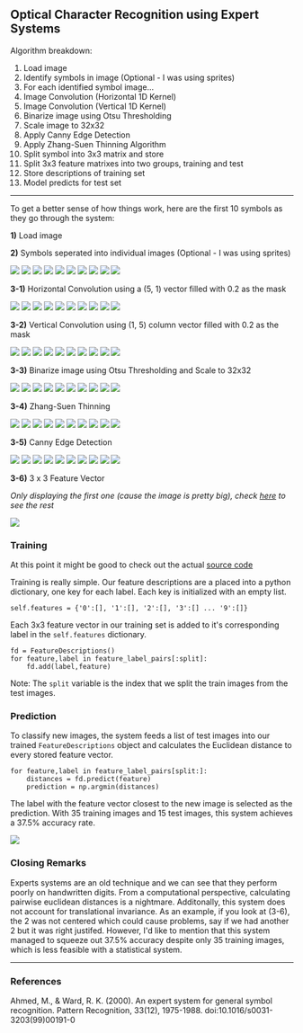 Optical Character Recognition using Expert Systems
---

Algorithm breakdown:

1. Load image
2. Identify symbols in image (Optional - I was using sprites)
3. For each identified symbol image...
  1. Image Convolution (Horizontal 1D Kernel)
  2. Image Convolution (Vertical 1D Kernel) 
  3. Binarize image using Otsu Thresholding
  4. Scale image to 32x32
  5. Apply Canny Edge Detection
  6. Apply Zhang-Suen Thinning Algorithm
  7. Split symbol into 3x3 matrix and store
4. Split 3x3 feature matrixes into two groups, training and test
5. Store descriptions of training set
6. Model predicts for test set

---------------------------------

To get a better sense of how things work, here are the first 10 symbols as they go through the system:

**1)** Load image

**2)** Symbols seperated into individual images (Optional - I was using sprites)

![](https://github.com/eltonlaw/ml_algorithms/blob/master/ocr/outputs/0_symbols/0.jpg?raw=true)
![](https://github.com/eltonlaw/ml_algorithms/blob/master/ocr/outputs/0_symbols/1.jpg?raw=true)
![](https://github.com/eltonlaw/ml_algorithms/blob/master/ocr/outputs/0_symbols/2.jpg?raw=true)
![](https://github.com/eltonlaw/ml_algorithms/blob/master/ocr/outputs/0_symbols/3.jpg?raw=true)
![](https://github.com/eltonlaw/ml_algorithms/blob/master/ocr/outputs/0_symbols/4.jpg?raw=true)
![](https://github.com/eltonlaw/ml_algorithms/blob/master/ocr/outputs/0_symbols/5.jpg?raw=true)
![](https://github.com/eltonlaw/ml_algorithms/blob/master/ocr/outputs/0_symbols/6.jpg?raw=true)
![](https://github.com/eltonlaw/ml_algorithms/blob/master/ocr/outputs/0_symbols/7.jpg?raw=true)
![](https://github.com/eltonlaw/ml_algorithms/blob/master/ocr/outputs/0_symbols/8.jpg?raw=true)
![](https://github.com/eltonlaw/ml_algorithms/blob/master/ocr/outputs/0_symbols/9.jpg?raw=true)

**3-1)** Horizontal Convolution using a (5, 1) vector filled with 0.2 as the mask

![](https://github.com/eltonlaw/ml_algorithms/blob/master/ocr/outputs/1_convolution1/0.jpg?raw=true)
![](https://github.com/eltonlaw/ml_algorithms/blob/master/ocr/outputs/1_convolution1/1.jpg?raw=true)
![](https://github.com/eltonlaw/ml_algorithms/blob/master/ocr/outputs/1_convolution1/2.jpg?raw=true)
![](https://github.com/eltonlaw/ml_algorithms/blob/master/ocr/outputs/1_convolution1/3.jpg?raw=true)
![](https://github.com/eltonlaw/ml_algorithms/blob/master/ocr/outputs/1_convolution1/4.jpg?raw=true)
![](https://github.com/eltonlaw/ml_algorithms/blob/master/ocr/outputs/1_convolution1/5.jpg?raw=true)
![](https://github.com/eltonlaw/ml_algorithms/blob/master/ocr/outputs/1_convolution1/6.jpg?raw=true)
![](https://github.com/eltonlaw/ml_algorithms/blob/master/ocr/outputs/1_convolution1/7.jpg?raw=true)
![](https://github.com/eltonlaw/ml_algorithms/blob/master/ocr/outputs/1_convolution1/8.jpg?raw=true)
![](https://github.com/eltonlaw/ml_algorithms/blob/master/ocr/outputs/1_convolution1/9.jpg?raw=true)

**3-2)** Vertical Convolution using (1, 5) column vector filled with 0.2 as the mask

![](https://github.com/eltonlaw/ml_algorithms/blob/master/ocr/outputs/2_convolution2/0.jpg?raw=true)
![](https://github.com/eltonlaw/ml_algorithms/blob/master/ocr/outputs/2_convolution2/1.jpg?raw=true)
![](https://github.com/eltonlaw/ml_algorithms/blob/master/ocr/outputs/2_convolution2/2.jpg?raw=true)
![](https://github.com/eltonlaw/ml_algorithms/blob/master/ocr/outputs/2_convolution2/3.jpg?raw=true)
![](https://github.com/eltonlaw/ml_algorithms/blob/master/ocr/outputs/2_convolution2/4.jpg?raw=true)
![](https://github.com/eltonlaw/ml_algorithms/blob/master/ocr/outputs/2_convolution2/5.jpg?raw=true)
![](https://github.com/eltonlaw/ml_algorithms/blob/master/ocr/outputs/2_convolution2/6.jpg?raw=true)
![](https://github.com/eltonlaw/ml_algorithms/blob/master/ocr/outputs/2_convolution2/7.jpg?raw=true)
![](https://github.com/eltonlaw/ml_algorithms/blob/master/ocr/outputs/2_convolution2/8.jpg?raw=true)
![](https://github.com/eltonlaw/ml_algorithms/blob/master/ocr/outputs/2_convolution2/9.jpg?raw=true)

**3-3)** Binarize image using Otsu Thresholding and Scale to 32x32

![](https://github.com/eltonlaw/ml_algorithms/blob/master/ocr/outputs/3_scaled/0.jpg?raw=true)
![](https://github.com/eltonlaw/ml_algorithms/blob/master/ocr/outputs/3_scaled/1.jpg?raw=true)
![](https://github.com/eltonlaw/ml_algorithms/blob/master/ocr/outputs/3_scaled/2.jpg?raw=true)
![](https://github.com/eltonlaw/ml_algorithms/blob/master/ocr/outputs/3_scaled/3.jpg?raw=true)
![](https://github.com/eltonlaw/ml_algorithms/blob/master/ocr/outputs/3_scaled/4.jpg?raw=true)
![](https://github.com/eltonlaw/ml_algorithms/blob/master/ocr/outputs/3_scaled/5.jpg?raw=true)
![](https://github.com/eltonlaw/ml_algorithms/blob/master/ocr/outputs/3_scaled/6.jpg?raw=true)
![](https://github.com/eltonlaw/ml_algorithms/blob/master/ocr/outputs/3_scaled/7.jpg?raw=true)
![](https://github.com/eltonlaw/ml_algorithms/blob/master/ocr/outputs/3_scaled/8.jpg?raw=true)
![](https://github.com/eltonlaw/ml_algorithms/blob/master/ocr/outputs/3_scaled/9.jpg?raw=true)

**3-4)** Zhang-Suen Thinning 

![](https://github.com/eltonlaw/ml_algorithms/blob/master/ocr/outputs/4_thinned/0.jpg?raw=true)
![](https://github.com/eltonlaw/ml_algorithms/blob/master/ocr/outputs/4_thinned/1.jpg?raw=true)
![](https://github.com/eltonlaw/ml_algorithms/blob/master/ocr/outputs/4_thinned/2.jpg?raw=true)
![](https://github.com/eltonlaw/ml_algorithms/blob/master/ocr/outputs/4_thinned/3.jpg?raw=true)
![](https://github.com/eltonlaw/ml_algorithms/blob/master/ocr/outputs/4_thinned/4.jpg?raw=true)
![](https://github.com/eltonlaw/ml_algorithms/blob/master/ocr/outputs/4_thinned/5.jpg?raw=true)
![](https://github.com/eltonlaw/ml_algorithms/blob/master/ocr/outputs/4_thinned/6.jpg?raw=true)
![](https://github.com/eltonlaw/ml_algorithms/blob/master/ocr/outputs/4_thinned/7.jpg?raw=true)
![](https://github.com/eltonlaw/ml_algorithms/blob/master/ocr/outputs/4_thinned/8.jpg?raw=true)
![](https://github.com/eltonlaw/ml_algorithms/blob/master/ocr/outputs/4_thinned/9.jpg?raw=true)

**3-5)** Canny Edge Detection

![](https://github.com/eltonlaw/ml_algorithms/blob/master/ocr/outputs/5_edges/0.jpg?raw=true)
![](https://github.com/eltonlaw/ml_algorithms/blob/master/ocr/outputs/5_edges/1.jpg?raw=true)
![](https://github.com/eltonlaw/ml_algorithms/blob/master/ocr/outputs/5_edges/2.jpg?raw=true)
![](https://github.com/eltonlaw/ml_algorithms/blob/master/ocr/outputs/5_edges/3.jpg?raw=true)
![](https://github.com/eltonlaw/ml_algorithms/blob/master/ocr/outputs/5_edges/4.jpg?raw=true)
![](https://github.com/eltonlaw/ml_algorithms/blob/master/ocr/outputs/5_edges/5.jpg?raw=true)
![](https://github.com/eltonlaw/ml_algorithms/blob/master/ocr/outputs/5_edges/6.jpg?raw=true)
![](https://github.com/eltonlaw/ml_algorithms/blob/master/ocr/outputs/5_edges/7.jpg?raw=true)
![](https://github.com/eltonlaw/ml_algorithms/blob/master/ocr/outputs/5_edges/8.jpg?raw=true)
![](https://github.com/eltonlaw/ml_algorithms/blob/master/ocr/outputs/5_edges/9.jpg?raw=true)

**3-6)** 3 x 3 Feature Vector

_Only displaying the first one (cause the image is pretty big), check [here](https://github.com/eltonlaw/ml_algorithms/tree/master/ocr/outputs/6_feature_vectors) to see the rest_

![](https://github.com/eltonlaw/ml_algorithms/blob/master/ocr/outputs/6_feature_vectors/0.jpg?raw=true)



### Training

At this point it might be good to check out the actual [source code](https://github.com/eltonlaw/ml_algorithms/blob/master/ocr/ocr.py)

Training is really simple. Our feature descriptions are a placed into a python dictionary, one key for each label. Each key is initialized with an empty list.

	self.features = {'0':[], '1':[], '2':[], '3':[] ... '9':[]}

Each 3x3 feature vector in our training set is added to it's corresponding label in the `self.features` dictionary. 
	
	fd = FeatureDescriptions()
	for feature,label in feature_label_pairs[:split]:
        fd.add(label,feature)   

Note: The `split` variable is the index that we split the train images from the test images.

### Prediction

To classify new images, the system feeds a list of test images into our trained `FeatureDescriptions` object and calculates the Euclidean distance to every stored feature vector.  

    for feature,label in feature_label_pairs[split:]:
        distances = fd.predict(feature)
        prediction = np.argmin(distances)

The label with the feature vector closest to the new image is selected as the prediction. With 35 training images and 15 test images, this system achieves a 37.5% accuracy rate.

![](https://github.com/eltonlaw/ml_algorithms/blob/master/ocr/outputs/7_predictions.png?raw=true)

### Closing Remarks

Experts systems are an old technique and we can see that they perform poorly on handwritten digits. From a computational perspective, calculating pairwise euclidean distances is a nightmare. Additonally, this system does not account for translational invariance. As an example, if you look at (3-6), the 2 was not centered which could cause problems, say if we had another 2 but it was right justifed. However, I'd like to mention that this system managed to squeeze out 37.5% accuracy despite only 35 training images, which is less feasible with a statistical system. 

---

### References 

Ahmed, M., & Ward, R. K. (2000). An expert system for general symbol recognition. Pattern Recognition, 33(12), 1975-1988. doi:10.1016/s0031-3203(99)00191-0
